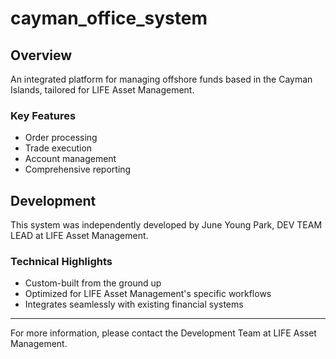 # cayman_office_system

## Overview

An integrated platform for managing offshore funds based in the Cayman Islands, tailored for LIFE Asset Management.

### Key Features

- Order processing
- Trade execution
- Account management
- Comprehensive reporting

## Development

This system was independently developed by June Young Park, DEV TEAM LEAD at LIFE Asset Management.

### Technical Highlights

- Custom-built from the ground up
- Optimized for LIFE Asset Management's specific workflows
- Integrates seamlessly with existing financial systems

---

For more information, please contact the Development Team at LIFE Asset Management.
